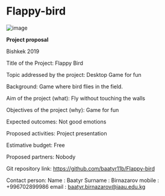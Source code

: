 # Flappy-bird


![image](https://user-images.githubusercontent.com/44166990/56513684-0dd1f580-6555-11e9-8ac0-6466ed3238c2.png)


**Project proposal**




Bishkek 2019


Title of the Project:
Flappy Bird

Topic addressed by the project:
Desktop Game for fun

Background:
Game where bird flies in the field.

Aim of the project (what):
Fly without touching the walls

Objectives of the project (why):
Game for fun

Expected outcomes:
Not good emotions

Proposed activities:
Project presentation

Estimative budget:
Free

Proposed partners:
Nobody

Git repository link:
https://github.com/baatyr11b/Flappy-bird

Contact person:
Name      : Baatyr
Surname   : Birnazarov 
mobile    : +996702899986
email     : baatyr.birnazarov@iaau.edu.kg
